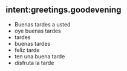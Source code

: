 ## intent:greetings.goodevening
- Buenas tardes a usted
- oye buenas tardes
- tardes
- buenas tardes
- feliz tarde
- ten una buena tarde
- disfruta la tarde
